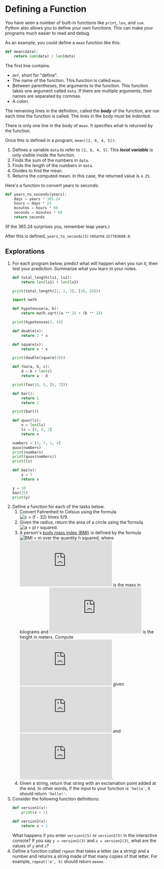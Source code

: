 # Defining a Function

You have seen a number of built-in functions like `print`, `len`, and `sum`. Python also allows you to define your own
functions. This can make your programs much easier to read and debug.

As an example, you could define a `mean` function like this:

```python
def mean(data):
    return sum(data) / len(data)
```

The first line contains:
* `def`, short for "define".
* The name of the function. This function is called `mean`.
* Between parentheses, the arguments to the function. This function takes one argument called `data`. If there are
multiple arguments, their names are separated by commas.
* A colon.

The remaining lines in the definition, called the ***body*** of the function, are run each time the function is called.
The lines in the body must be indented.

There is only one line in the body of `mean`. It specifies what is returned by the function.

Once this is defined in a program, `mean([2, 6, 4, 5])`:

1. Defines a variable `data` to refer to `[2, 6, 4, 5]`. This ***local variable*** is only visible inside the function.
1. Finds the sum of the numbers in `data`.
1. Finds the length of the numbers in `data`.
1. Divides to find the mean.
1. Returns the computed mean. In this case, the returned value is `4.25`.

Here's a function to convert years to seconds:

```python
def years_to_seconds(years):
    days = years * 365.24
    hours = days * 24
    minutes = hours * 60
    seconds = minutes * 60
    return seconds
```

(If the 365.24 surprises you, remember leap years.)

After this is defined, `years_to_seconds(5)` returns `157783680.0`.

## Explorations
1. For each program below, predict what will happen when you run it, then test your prediction. Summarize what you learn in your notes.
    <!--total_length.py-->
    ```python
    def total_length(ls1, ls2):
        return len(ls1) + len(ls2)
    
    print(total_length([1, 2, 3], [10, 20]))
    ```
    ```python
    import math
    
    def hypotenuse(a, b):
        return math.sqrt((a ** 2) + (b ** 2))
    
    print(hypotenuse(3, 4))
    ```
    ```python
    def double(x):
        return 2 * x
    
    def square(x):
        return x * x
    
    print(double(square(3)))
    ```
    ```python
    def foo(a, b, c):
        d = b + len(c)
        return a - d
    
    print(foo(10, 5, [6, 7]))
    ```
    ```python
    def bar():
        return 1
        return 2
    
    print(bar())
    ```
    ```python
    def quux(ls):
        n = len(ls)
        ls = [8, 0, 2]
        return n
    
    numbers = [3, 7, 1, 4]
    quux(numbers)
    print(numbers)
    print(quux(numbers))
    print(ls)
    ```
    ```python
    def baz(x):
        y = 3
        return x
    
    y = 10
    baz(15)
    print(y)
    ```
1. Define a function for each of the tasks below.
    1. Convert Fahrenheit to Celsius using the formula ![c = (f - 32) times 5/9](https://latex.codecogs.com/svg.latex?c=\(f-32\)\times5/9).
    1. Given the radius, return the area of a circle using the formula ![a = pi r squared](https://latex.codecogs.com/svg.latex?a=\pi%20r^2).
    1. A person's [body mass index (BMI)](https://en.wikipedia.org/wiki/Body_mass_index) is defined by the formula ![BMI = m over the quantity h squared](https://latex.codecogs.com/svg.latex?BMI=m/h^2), where ![m](https://latex.codecogs.com/svg.latex?m) is the mass in kilograms and ![h](https://latex.codecogs.com/svg.latex?h) is the height in meters. Compute ![BMI](https://latex.codecogs.com/svg.latex?BMI) given ![m](https://latex.codecogs.com/svg.latex?m) and ![h](https://latex.codecogs.com/svg.latex?h).
    1. Given a string, return that string with an exclamation point added at the end. In other words, if the input to your function is `'hello'`, it should return `'hello!'`.
1. Consider the following function definitions:
    ```python
    def version1(x):
        print(x + 1)
    
    def version2(x):
        return x + 1
    ```
    What happens if you enter `version1(5)` or `version2(5)` in the interactive console? If you say `y = version1(3)` and `z = version2(3)`, what are the values of `y` and `z`?
1. Define a function called `repeat` that takes a letter (as a string) and a number and returns a string made of that many copies of that letter. For example, `repeat('e', 5)` should return `eeeee`.
